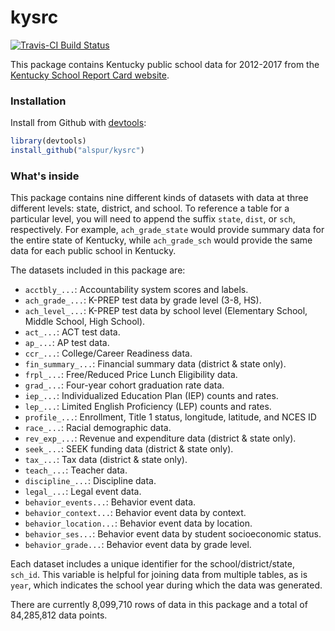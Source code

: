 # kysrc

[![Travis-CI Build Status](https://travis-ci.org/alspur/kysrc.svg?branch=master)](https://travis-ci.org/alspur/kysrc)

This package contains Kentucky public school data for 2012-2017 from the [Kentucky School Report Card website](https://applications.education.ky.gov/src/DataSets.aspx). 

### Installation

Install from Github with [devtools](https://github.com/hadley/devtools):

```r
library(devtools)
install_github("alspur/kysrc")
```

### What's inside

This package contains nine different kinds of datasets with data at three different levels: state, district, and school. To reference a table for a particular level, you will need to append the suffix `state`, `dist`, or `sch`, respectively. For example, `ach_grade_state` would provide summary data for the entire state of Kentucky, while `ach_grade_sch` would provide the same data for each public school in Kentucky.

The datasets included in this package are:

- `acctbly_...`: Accountability system scores and labels.
- `ach_grade_...`: K-PREP test data by grade level (3-8, HS).
- `ach_level_...`: K-PREP test data by school level (Elementary School, Middle School, High School).
- `act_...`: ACT test data.
- `ap_...`: AP test data.
- `ccr_...`: College/Career Readiness data.
- `fin_summary_...`: Financial summary data (district & state only).
- `frpl_...`: Free/Reduced Price Lunch Eligibility data.
- `grad_...`: Four-year cohort graduation rate data.
- `iep_...`: Individualized Education Plan (IEP) counts and rates.
- `lep_...`: Limited English Proficiency (LEP) counts and rates.
- `profile_...`: Enrollment, Title 1 status, longitude, latitude, and NCES ID
- `race_...`: Racial demographic data.
- `rev_exp_...`: Revenue and expenditure data (district & state only).
- `seek_...`: SEEK funding data (district & state only).
- `tax_...`: Tax data (district & state only).
- `teach_...`: Teacher data.
- `discipline_...`: Discipline data.
- `legal_...`: Legal event data.
- `behavior_events...`: Behavior event data.
- `behavior_context...`: Behavior event data by context.
- `behavior_location...`: Behavior event data by location.
- `behavior_ses...`: Behavior event data by student socioeconomic status.
- `behavior_grade...`: Behavior event data by grade level.

Each dataset includes a unique identifier for the school/district/state, `sch_id`. This variable is helpful for joining data from multiple tables, as is `year`, which indicates the school year during which the data was generated.

There are currently 8,099,710 rows of data in this package and a total of 84,285,812 data points.
